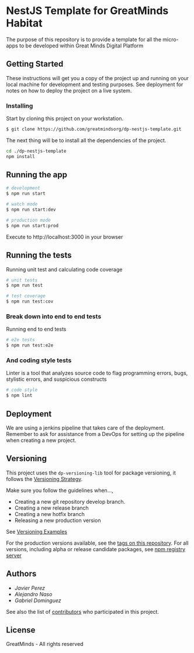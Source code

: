 # NestJS Template for GreatMinds Habitat

The purpose of this repository is to provide a template for all the micro-apps to be developed within Great Minds Digital Platform

## Getting Started

These instructions will get you a copy of the project up and running on your local machine for development and testing purposes. See deployment for notes on how to deploy the project on a live system.

### Installing

Start by cloning this project on your workstation.

```sh
$ git clone https://github.com/greatmindsorg/dp-nestjs-template.git
```

The next thing will be to install all the dependencies of the project.

```sh
cd ./dp-nestjs-template
npm install
```

## Running the app

```sh
# development
$ npm run start

# watch mode
$ npm run start:dev

# production mode
$ npm run start:prod
```

Execute to http&#x3A;//localhost:3000 in your browser

## Running the tests

Running unit test and calculating code coverage

```sh
# unit tests
$ npm run test

# test coverage
$ npm run test:cov
```

### Break down into end to end tests

Running end to end tests

```sh
# e2e tests
$ npm run test:e2e
```

### And coding style tests

Linter is a tool that analyzes source code to flag programming errors, bugs, stylistic errors, and suspicious constructs

```sh
# code style
$ npm lint
```

## Deployment

We are using a jenkins pipeline that takes care of the deployment. Remember to
ask for assistance from a DevOps for setting up the pipeline when creating
a new project.

## Versioning

This project uses the `dp-versioning-lib` tool for package versioning, it follows the
[Versioning Strategy](https://github.com/greatmindsorg/dp-versioning-lib/blob/develop/docs/versioning.md).

Make sure you follow the guidelines when...,

-   Creating a new git repository develop branch.
-   Creating a new release branch
-   Creating a new hotfix branch
-   Releasing a new production version

See [Versioning Examples](https://github.com/greatmindsorg/dp-versioning-lib/blob/develop/docs/examples.md)

For the production versions available, see the [tags on this repository](https://github.com/greatmindsorg/dp-nestjs-template/tags).
For all versions, including alpha or release candidate packages, see [npm registry server](https://nexus.greatminds.dev/#browse/browse:npm-private)

## Authors

-   *Javier Perez*
-   *Alejandro Naso*
-   *Gabriel Dominguez*

See also the list of [contributors](https://github.com/greatmindsorg/dp-nestjs-template/contributors) who participated in this project.

## License

GreatMinds - All rights reserved
